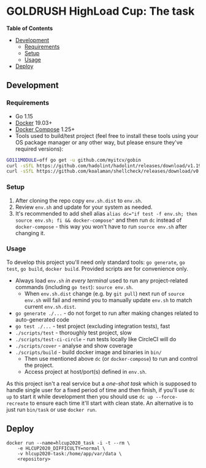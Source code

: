 # GOLDRUSH HighLoad Cup: The task

<!-- START doctoc generated TOC please keep comment here to allow auto update -->
<!-- DON'T EDIT THIS SECTION, INSTEAD RE-RUN doctoc TO UPDATE -->
**Table of Contents**

- [Development](#development)
  - [Requirements](#requirements)
  - [Setup](#setup)
  - [Usage](#usage)
- [Deploy](#deploy)

<!-- END doctoc generated TOC please keep comment here to allow auto update -->

## Development

### Requirements

- Go 1.15
- [Docker](https://docs.docker.com/install/) 19.03+
- [Docker Compose](https://docs.docker.com/compose/install/) 1.25+
- Tools used to build/test project (feel free to install these tools using
  your OS package manager or any other way, but please ensure they've
  required versions):

```sh
GO111MODULE=off go get -u github.com/myitcv/gobin
curl -sSfL https://github.com/hadolint/hadolint/releases/download/v1.19.0/hadolint-$(uname)-x86_64 | sudo install /dev/stdin /usr/local/bin/hadolint
curl -sSfL https://github.com/koalaman/shellcheck/releases/download/v0.7.1/shellcheck-v0.7.1.$(uname).x86_64.tar.xz | sudo tar xJf - -C /usr/local/bin --strip-components=1 shellcheck-v0.7.1/shellcheck
```

### Setup

1. After cloning the repo copy `env.sh.dist` to `env.sh`.
2. Review `env.sh` and update for your system as needed.
3. It's recommended to add shell alias `alias dc="if test -f env.sh; then
   source env.sh; fi && docker-compose"` and then run `dc` instead of
   `docker-compose` - this way you won't have to run `source env.sh` after
   changing it.

### Usage

To develop this project you'll need only standard tools: `go generate`,
`go test`, `go build`, `docker build`. Provided scripts are for
convenience only.

- Always load `env.sh` *in every terminal* used to run any project-related
  commands (including `go test`): `source env.sh`.
    - When `env.sh.dist` change (e.g. by `git pull`) next run of `source
      env.sh` will fail and remind you to manually update `env.sh` to
      match current `env.sh.dist`.
- `go generate ./...` - do not forget to run after making changes related
  to auto-generated code
- `go test ./...` - test project (excluding integration tests), fast
- `./scripts/test` - thoroughly test project, slow
- `./scripts/test-ci-circle` - run tests locally like CircleCI will do
- `./scripts/cover` - analyse and show coverage
- `./scripts/build` - build docker image and binaries in `bin/`
    - Then use mentioned above `dc` (or `docker-compose`) to run and
      control the project.
    - Access project at host/port(s) defined in `env.sh`.

As this project isn't a real service but a _one-shot task_ which is
supposed to handle single user for a fixed period of time and then finish,
if you'll use `dc up` to start it while development then you should use
`dc up --force-recreate` to ensure each time it'll start with clean state.
An alternative is to just run `bin/task` or use `docker run`.

## Deploy

```
docker run --name=hlcup2020_task -i -t --rm \
    -e HLCUP2020_DIFFICULTY=normal \
    -v hlcup2020-task:/home/app/var/data \
    <repository>
```
